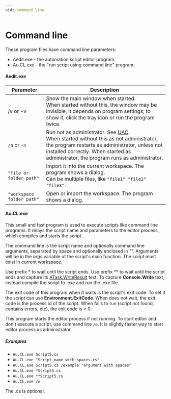 ```yaml
---
uid: command_line
---
```


# Command line

These program files have command line parameters:
- Aedit.exe - the automation script editor program.
- Au.CL.exe - the "run script using command line" program.

#### Aedit.exe

| Parameter | Description |
| - | - |
| /v or -v | Show the main window when started.<br/>When started without this, the window may be invisible, it depends on program settings; to show it, click the tray icon or run the program twice. |
| `/n` or `-n` | Run not as administrator. See [UAC](xref:uac).<br/>When started without this as not administrator, the program restarts as administrator, unless not installed correctly. When started as administrator, the program runs as administrator. |
| `"file or folder path"` | Import it into the current workspace. The program shows a dialog.<br/>Can be multiple files, like `"file1" "file2" "file3"`. |
| `"workspace folder path"` | Open or import the workspace. The program shows a dialog. |

#### Au.CL.exe

This small and fast program is used to execute scripts like command line programs. It relays the script name and parameters to the editor process, which compiles and starts the script.

The command line is the script name and optionally command line arguments, separated by space and optionally enclosed in "". Arguments will be in the *args* variable of the script's main function. The script must exist in current workspace.

Use prefix * to wait until the script ends. Use prefix ** to wait until the script ends and capture its [ATask.WriteResult]() text. To capture **Console.Write** text, instead compile the script to .exe and run the .exe file.

The exit code of this program when it waits is the script's exit code. To set it the script can use **Environment.ExitCode**. When does not wait, the exit code is the process id of the script. When fails to run (script not found, contains errors, etc), the exit code is < 0.

This program starts the editor process if not running. To start editor and don't execute a script, use command line `/e`. It is slightly faster way to start editor process as administrator.

##### Examples

- `Au.CL.exe Script5.cs`
- `Au.CL.exe "Script name with spaces.cs"`
- `Au.CL.exe Script5.cs /example "argument with spaces"`
- `Au.CL.exe *Script5.cs`
- `Au.CL.exe **Script5.cs`
- `Au.CL.exe /e`

The .cs is optional.
